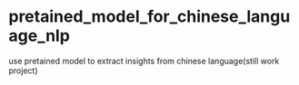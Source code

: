 # pretained_model_for_chinese_language_nlp
use pretained model to extract insights from chinese language(still work project)
